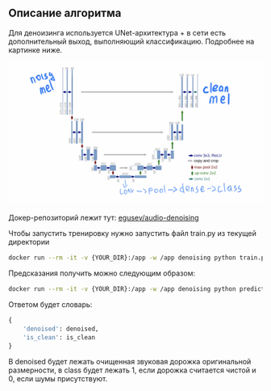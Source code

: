 ## Описание алгоритма

Для деноизинга используется UNet-архитектура + в сети есть дополнительный выход, выполняющий классификацию. Подробнее на картинке ниже.

![UNet](/img/unet_with_class_head.jpg)

Докер-репозиторий лежит тут: [egusev/audio-denoising](https://hub.docker.com/r/egusev/audio-denoising)

Чтобы запустить тренировку нужно запустить файл train.py из текущей директории

```bash
docker run --rm -it -v {YOUR_DIR}:/app -w /app denoising python train.py
```

Предсказания получить можно следующим образом:

```bash
docker run --rm -it -v {YOUR_DIR}:/app -w /app denoising python predict.py --mel-path {YOUR_PATH}
```

Ответом будет словарь:

```python
{
    'denoised': denoised,
    'is_clean': is_clean
}
```

В denoised будет лежать очищенная звуковая дорожка оригинальной размерности, в class будет лежать 1, если дорожка считается чистой и 0, если шумы присутствуют.
